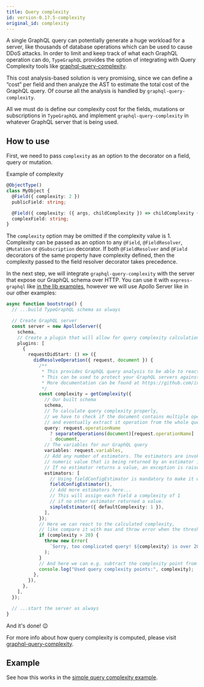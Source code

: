 ```yaml
---
title: Query complexity
id: version-0.17.5-complexity
original_id: complexity
---
```


A single GraphQL query can potentially generate a huge workload for a server, like thousands of database operations which can be used to cause DDoS attacks. In order to limit and keep track of what each GraphQL operation can do, `TypeGraphQL` provides the option of integrating with Query Complexity tools like [graphql-query-complexity](https://github.com/ivome/graphql-query-complexity).

This cost analysis-based solution is very promising, since we can define a “cost” per field and then analyze the AST to estimate the total cost of the GraphQL query. Of course all the analysis is handled by `graphql-query-complexity`.

All we must do is define our complexity cost for the fields, mutations or subscriptions in `TypeGraphQL` and implement `graphql-query-complexity` in whatever GraphQL server that is being used.

## How to use

First, we need to pass `complexity` as an option to the decorator on a field, query or mutation.

Example of complexity

```typescript
@ObjectType()
class MyObject {
  @Field({ complexity: 2 })
  publicField: string;

  @Field({ complexity: ({ args, childComplexity }) => childComplexity + 1 })
  complexField: string;
}
```

The `complexity` option may be omitted if the complexity value is 1.
Complexity can be passed as an option to any `@Field`, `@FieldResolver`, `@Mutation` or `@Subscription` decorator. If both `@FieldResolver` and `@Field` decorators of the same property have complexity defined, then the complexity passed to the field resolver decorator takes precedence.

In the next step, we will integrate `graphql-query-complexity` with the server that expose our GraphQL schema over HTTP.
You can use it with `express-graphql` like [in the lib examples](https://github.com/slicknode/graphql-query-complexity/blob/b6a000c0984f7391f3b4e886e3df6a7ed1093b07/README.md#usage-with-express-graphql), however we will use Apollo Server like in our other examples:

```typescript
async function bootstrap() {
  // ...build TypeGraphQL schema as always

  // Create GraphQL server
  const server = new ApolloServer({
    schema,
    // Create a plugin that will allow for query complexity calculation for every request
    plugins: [
      {
        requestDidStart: () => ({
          didResolveOperation({ request, document }) {
            /**
             * This provides GraphQL query analysis to be able to react on complex queries to your GraphQL server.
             * This can be used to protect your GraphQL servers against resource exhaustion and DoS attacks.
             * More documentation can be found at https://github.com/ivome/graphql-query-complexity.
             */
            const complexity = getComplexity({
              // Our built schema
              schema,
              // To calculate query complexity properly,
              // we have to check if the document contains multiple operations
              // and eventually extract it operation from the whole query document.
              query: request.operationName
                ? separateOperations(document)[request.operationName]
                : document,
              // The variables for our GraphQL query
              variables: request.variables,
              // Add any number of estimators. The estimators are invoked in order, the first
              // numeric value that is being returned by an estimator is used as the field complexity.
              // If no estimator returns a value, an exception is raised.
              estimators: [
                // Using fieldConfigEstimator is mandatory to make it work with type-graphql.
                fieldConfigEstimator(),
                // Add more estimators here...
                // This will assign each field a complexity of 1
                // if no other estimator returned a value.
                simpleEstimator({ defaultComplexity: 1 }),
              ],
            });
            // Here we can react to the calculated complexity,
            // like compare it with max and throw error when the threshold is reached.
            if (complexity > 20) {
              throw new Error(
                `Sorry, too complicated query! ${complexity} is over 20 that is the max allowed complexity.`,
              );
            }
            // And here we can e.g. subtract the complexity point from hourly API calls limit.
            console.log("Used query complexity points:", complexity);
          },
        }),
      },
    ],
  });

  // ...start the server as always
}
```

And it's done! 😉

For more info about how query complexity is computed, please visit [graphql-query-complexity](https://github.com/ivome/graphql-query-complexity).

## Example

See how this works in the [simple query complexity example](https://github.com/MichalLytek/type-graphql/tree/v0.17.5/examples/query-complexity).
